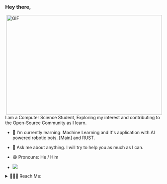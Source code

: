 ### Hey there,

<!-- **cmulay/cmulay** is a ✨ _special_ ✨ repository because its `README.md` (this file) appears on your GitHub profile. -->

 <img align="right" alt="GIF" src="https://github.com/cmulay/cmulay/blob/master/code.gif?raw=true" width="500" height="320" />

I am a Computer Science Student, Exploring my interest and contributing to the Open-Source Community as I learn.

<!-- - 🔭 I’m currently working at: -->

- 🌱 I’m currently learning: Machine Learning and It's application with AI powered robotic bots. [Main] and RUST.

- 💬 Ask me about anything. I will try to help you as much as I can.

- 😄 Pronouns: He / Him
- ![](https://komarev.com/ghpvc/?username=cmulay&style=flat-square&color=red&label=PROFILE+VIEWS)

<details active="true">
 <summary>💁🏻‍♂️ Reach Me:</summary>
<br />

[<img align="left" alt="cmulay | Mail" width="22px" src="https://cdn.jsdelivr.net/npm/simple-icons@v3/icons/gmail.svg" />](mailto:codewithchin@gmail.com)
<br />

</details>
